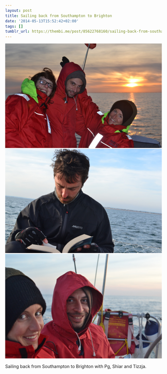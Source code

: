 ```yaml
---
layout: post
title: Sailing back from Southampton to Brighton
date: '2014-05-13T15:52:42+02:00'
tags: []
tumblr_url: https://thembi.me/post/85622768160/sailing-back-from-southampton-to-brighton-with-pg
---
```

 ![](/files/tumblr_n5imjuhzKK1tq106bo3_1280.jpg)  
 ![](/files/tumblr_n5imjuhzKK1tq106bo1_1280.jpg)  
 ![](/files/tumblr_n5imjuhzKK1tq106bo2_1280.jpg)  
  

Sailing back from Southampton to Brighton with Pg, Shiar and Tizzja.

